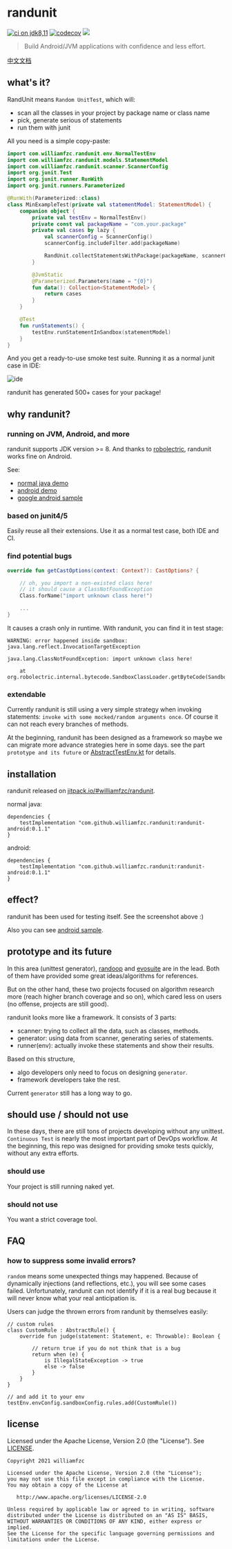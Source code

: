 # randunit

[![ci on jdk8,11](https://github.com/williamfzc/randunit/workflows/Android%20CI/badge.svg)](https://github.com/williamfzc/randunit)
[![codecov](https://codecov.io/gh/williamfzc/randunit/branch/main/graph/badge.svg?token=FNCFFQFVP8)](https://codecov.io/gh/williamfzc/randunit)
[![](https://jitpack.io/v/williamfzc/randunit.svg)](https://jitpack.io/#williamfzc/randunit)

> Build Android/JVM applications with confidence and less effort.

[中文文档](README.md)

## what's it?

RandUnit means `Random UnitTest`, which will:

- scan all the classes in your project by package name or class name
- pick, generate serious of statements
- run them with junit 

All you need is a simple copy-paste:

```kotlin
import com.williamfzc.randunit.env.NormalTestEnv
import com.williamfzc.randunit.models.StatementModel
import com.williamfzc.randunit.scanner.ScannerConfig
import org.junit.Test
import org.junit.runner.RunWith
import org.junit.runners.Parameterized

@RunWith(Parameterized::class)
class MinExampleTest(private val statementModel: StatementModel) {
    companion object {
        private val testEnv = NormalTestEnv()
        private const val packageName = "com.your.package"
        private val cases by lazy {
            val scannerConfig = ScannerConfig()
            scannerConfig.includeFilter.add(packageName)

            RandUnit.collectStatementsWithPackage(packageName, scannerConfig)
        }

        @JvmStatic
        @Parameterized.Parameters(name = "{0}")
        fun data(): Collection<StatementModel> {
            return cases
        }
    }

    @Test
    fun runStatements() {
        testEnv.runStatementInSandbox(statementModel)
    }
}
```

And you get a ready-to-use smoke test suite. Running it as a normal junit case in IDE:

![ide](./docs/pics/ide.jpg)

randunit has generated 500+ cases for your package!

## why randunit?

### running on JVM, Android, and more

randunit supports JDK version >= 8. And thanks to [robolectric](https://github.com/robolectric/robolectric), randunit works fine on Android.

See:

- [normal java demo](./randunit-demo)
- [android demo](./randunit-android-demo)
- [google android sample](https://github.com/williamfzc/uamp/commit/af36299bd4f2ce10eba39ec44914d56776a378f9)

### based on junit4/5

Easily reuse all their extensions. Use it as a normal test case, both IDE and CI.

### find potential bugs

```kotlin
override fun getCastOptions(context: Context?): CastOptions? {

    // oh, you import a non-existed class here!
    // it should cause a ClassNotFoundException
    Class.forName("import unknown class here!")

    ...
}
```

It causes a crash only in runtime. With randunit, you can find it in test stage:

```text
WARNING: error happened inside sandbox: java.lang.reflect.InvocationTargetException

java.lang.ClassNotFoundException: import unknown class here!

	at org.robolectric.internal.bytecode.SandboxClassLoader.getByteCode(SandboxClassLoader.java:158)
```

### extendable

Currently randunit is still using a very simple strategy when invoking statements: `invoke with some mocked/random arguments once`. Of course it can not reach every branches of methods.

At the beginning, randunit has been designed as a framework so maybe we can migrate more advance strategies here in some days. see the part `prototype and its future` or [AbstractTestEnv.kt](./randunit/src/main/kotlin/com/williamfzc/randunit/env/AbstractTestEnv.kt) for details.

## installation

randunit released on [jitpack.io/#williamfzc/randunit](https://jitpack.io/#williamfzc/randunit).

normal java:

```
dependencies {
    testImplementation "com.github.williamfzc.randunit:randunit-android:0.1.1"
}
```

android:

```
dependencies {
    testImplementation "com.github.williamfzc.randunit:randunit-android:0.1.1"
}
```

## effect?

randunit has been used for testing itself. See the screenshot above :)

Also you can see [android sample](https://github.com/williamfzc/uamp).

## prototype and its future

In this area (unittest generator), [randoop](https://github.com/randoop/randoop) and [evosuite](https://github.com/EvoSuite/evosuite) are in the lead. Both of them have provided some great ideas/algorithms for references.

But on the other hand, these two projects focused on algorithm research more (reach higher branch coverage and so on), which cared less on users (no offense, projects are still good).

randunit looks more like a framework. It consists of 3 parts:

- scanner: trying to collect all the data, such as classes, methods.
- generator: using data from scanner, generating series of statements.
- runner(env): actually invoke these statements and show their results.

Based on this structure, 

- algo developers only need to focus on designing `generator`.
- framework developers take the rest.

Current `generator` still has a long way to go.

## should use / should not use

In these days, there are still tons of projects developing without any unittest. `Continuous Test` is nearly the most important part of DevOps workflow. 
At the beginning, this repo was designed for providing smoke tests quickly, without any extra efforts.

### should use

Your project is still running naked yet.

### should not use

You want a strict coverage tool.

## FAQ

### how to suppress some invalid errors?

`random` means some unexpected things may happened. Because of dynamically injections (and reflections, etc.), you will see some cases failed. Unfortunately, randunit can not identify if it is a real bug because it will never know what your real anticipation is.

Users can judge the thrown errors from randunit by themselves easily:

```
// custom rules
class CustomRule : AbstractRule() {
    override fun judge(statement: Statement, e: Throwable): Boolean {

        // return true if you do not think that is a bug
        return when (e) {
            is IllegalStateException -> true
            else -> false
        }
    }
}

// and add it to your env
testEnv.envConfig.sandboxConfig.rules.add(CustomRule())
```

## license

Licensed under the Apache License, Version 2.0 (the "License"). See [LICENSE](LICENSE).

```text
Copyright 2021 williamfzc

Licensed under the Apache License, Version 2.0 (the "License");
you may not use this file except in compliance with the License.
You may obtain a copy of the License at

   http://www.apache.org/licenses/LICENSE-2.0

Unless required by applicable law or agreed to in writing, software
distributed under the License is distributed on an "AS IS" BASIS,
WITHOUT WARRANTIES OR CONDITIONS OF ANY KIND, either express or implied.
See the License for the specific language governing permissions and
limitations under the License.
```
